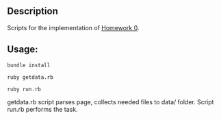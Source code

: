 ## Description

Scripts for the implementation of [Homework 0](https://github.com/rubizza-survival-camp/winter-2018#homework-0).

## Usage:

`bundle install`

`ruby getdata.rb`

`ruby run.rb`

getdata.rb script parses page, collects needed files to data/ folder. Script run.rb performs the task.